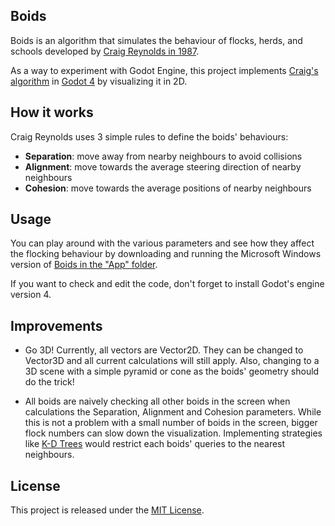 ## Boids
Boids is an algorithm that simulates the behaviour of flocks, herds, and schools developed 
by [Craig Reynolds in 1987](http://www.red3d.com/cwr/papers/1987/boids.html).

As a way to experiment with Godot Engine, this project implements [Craig's algorithm](http://www.red3d.com/cwr/boids/)
in [Godot 4](https://godotengine.org/) by visualizing it in 2D.

## How it works

Craig Reynolds uses 3 simple rules to define the boids' behaviours:
- **Separation**: move away from nearby neighbours to avoid collisions
- **Alignment**: move towards the average steering direction of nearby neighbours
- **Cohesion**: move towards the average positions of nearby neighbours

## Usage
You can play around with the various parameters and see how they affect the flocking
behaviour by downloading and running the Microsoft Windows version of [Boids
 in the "App" folder]().

If you want to check and edit the code, don't forget to install Godot's engine version 4.

## Improvements

- Go 3D! Currently, all vectors are Vector2D. They can be changed to Vector3D and all 
current calculations will still apply. Also, changing to a 3D scene with a simple pyramid
or cone as the boids' geometry should do the trick!


- All boids are naively checking all other boids in the screen when calculations the
Separation, Alignment and Cohesion parameters. While this is not a problem with a small
number of boids in the screen, bigger flock numbers can slow down the visualization. Implementing
strategies like [K-D Trees](https://en.wikipedia.org/wiki/K-d_tree) would restrict each boids' queries 
to the nearest neighbours.

## License
This project is released under the [MIT License]().
